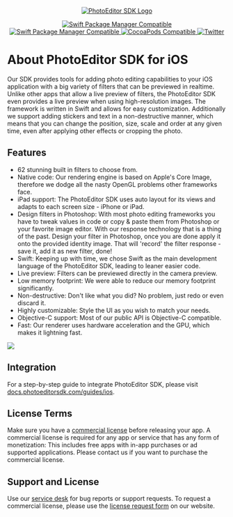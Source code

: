 <p align="center">
	<a href="https://www.photoeditorsdk.com/?utm_campaign=Projects&utm_source=Github&utm_medium=PESDK&utm_content=IOS-Build">
		<img src="http://static.photoeditorsdk.com/logo.png" alt="PhotoEditor SDK Logo"/>
	</a>
</p>
<p align="center">
	<a href="https://swiftpackageindex.com/imgly/pesdk-ios-build">
		<img src="https://img.shields.io/endpoint?url=https%3A%2F%2Fswiftpackageindex.com%2Fapi%2Fpackages%2Fimgly%2Fpesdk-ios-build%2Fbadge%3Ftype%3Dplatforms" alt="Swift Package Manager Compatible">
	</a>
	<a href="https://swiftpackageindex.com/imgly/pesdk-ios-build">
		<img src="https://img.shields.io/endpoint?url=https%3A%2F%2Fswiftpackageindex.com%2Fapi%2Fpackages%2Fimgly%2Fpesdk-ios-build%2Fbadge%3Ftype%3Dswift-versions" alt="Swift Package Manager Compatible">
	</a>
	<a href="https://cocoapods.org/pods/PhotoEditorSDK">
		<img src="https://img.shields.io/cocoapods/v/PhotoEditorSDK.svg?label=Pod" alt="CocoaPods Compatible">
	</a>
	<a href="http://twitter.com/PhotoEditorSDK">
		<img src="https://img.shields.io/badge/twitter-@PhotoEditorSDK-blue.svg?label=Twitter&style=flat" alt="Twitter">
	</a>
</p>

# About PhotoEditor SDK for iOS

Our SDK provides tools for adding photo editing capabilities to your iOS application with a big variety of filters that can be previewed in realtime. Unlike other apps that allow a live preview of filters, the PhotoEditor SDK even provides a live preview when using high-resolution images. The framework is written in Swift and allows for easy customization.
Additionally we support adding stickers and text in a non-destructive manner, which means that you can change the position, size, scale and order at any given time, even after applying other effects or cropping the photo.

## Features

* 62 stunning built in filters to choose from.
* Native code: Our rendering engine is based on Apple's Core Image, therefore we dodge all the nasty OpenGL problems other frameworks face.
* iPad support: The PhotoEditor SDK uses auto layout for its views and adapts to each screen size - iPhone or iPad.
* Design filters in Photoshop: With most photo editing frameworks you have to tweak values in code or copy & paste them from Photoshop or your favorite image editor. With our response technology that is a thing of the past. Design your filter in Photoshop, once you are done apply it onto the provided identity image. That will 'record' the filter response - save it, add it as new filter, done!
* Swift: Keeping up with time, we chose Swift as the main development language of the PhotoEditor SDK, leading to leaner easier code.
* Live preview: Filters can be previewed directly in the camera preview.
* Low memory footprint: We were able to reduce our memory footprint significantly.
* Non-destructive: Don't like what you did? No problem, just redo or even discard it.
* Highly customizable: Style the UI as you wish to match your needs.
* Objective-C support: Most of our public API is Objective-C compatible.
* Fast: Our renderer uses hardware acceleration and the GPU, which makes it lightning fast.

<p>
	<a target="_blank" href="https://www.photoeditorsdk.com/?utm_campaign=Projects&utm_source=Github&utm_medium=PESDK&utm_content=IOS-Build">
		<img style="display:block" src="http://docs.photoeditorsdk.com/assets/images/guides/ios/v7/product.jpg?utm_campaign=Projects&utm_source=Github&utm_medium=PESDK&utm_content=IOS-Build">
	</a>
</p>

## Integration

For a step-by-step guide to integrate PhotoEditor SDK, please visit [docs.photoeditorsdk.com/guides/ios](https://docs.photoeditorsdk.com/guides/ios/?utm_campaign=Projects&utm_source=Github&utm_medium=PESDK&utm_content=IOS-Build).

## License Terms

Make sure you have a [commercial license](https://www.https://account.photoeditorsdk.com/pricing?product=pesdk?utm_campaign=Projects&utm_source=Github&utm_medium=PESDK&utm_content=IOS-Build) before releasing your app.
A commercial license is required for any app or service that has any form of monetization: This includes free apps with in-app purchases or ad supported applications. Please contact us if you want to purchase the commercial license.


## Support and License

Use our [service desk](http://support.photoeditorsdk.com) for bug reports or support requests. To request a commercial license, please use the [license request form](https://www.https://account.photoeditorsdk.com/pricing?product=pesdk?utm_campaign=Projects&utm_source=Github&utm_medium=PESDK&utm_content=IOS-Build) on our website.
